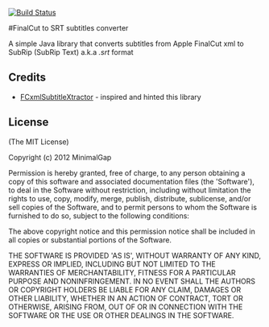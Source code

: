 [![Build Status](https://travis-ci.org/sw360cab/final-cut-subtitles.png)](https://travis-ci.org/sw360cab/final-cut-subtitles)

#FinalCut to SRT subtitles converter

A simple Java library that converts subtitles from Apple FinalCut xml to SubRip (SubRip Text) a.k.a *.srt* format

Credits
-------
 * [FCxmlSubtitleXtractor](http://www.acsoul.com/FCxmlSubtitleXtractor) - inspired and hinted this library


License
-------

(The MIT License)

Copyright (c) 2012 MinimalGap

Permission is hereby granted, free of charge, to any person obtaining
a copy of this software and associated documentation files (the
'Software'), to deal in the Software without restriction, including
without limitation the rights to use, copy, modify, merge, publish,
distribute, sublicense, and/or sell copies of the Software, and to
permit persons to whom the Software is furnished to do so, subject to
the following conditions:

The above copyright notice and this permission notice shall be
included in all copies or substantial portions of the Software.

THE SOFTWARE IS PROVIDED 'AS IS', WITHOUT WARRANTY OF ANY KIND,
EXPRESS OR IMPLIED, INCLUDING BUT NOT LIMITED TO THE WARRANTIES OF
MERCHANTABILITY, FITNESS FOR A PARTICULAR PURPOSE AND NONINFRINGEMENT.
IN NO EVENT SHALL THE AUTHORS OR COPYRIGHT HOLDERS BE LIABLE FOR ANY
CLAIM, DAMAGES OR OTHER LIABILITY, WHETHER IN AN ACTION OF CONTRACT,
TORT OR OTHERWISE, ARISING FROM, OUT OF OR IN CONNECTION WITH THE
SOFTWARE OR THE USE OR OTHER DEALINGS IN THE SOFTWARE.


